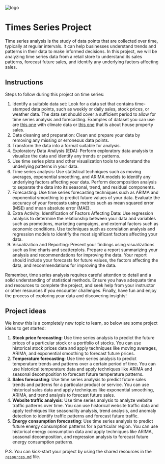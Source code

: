 ![logo](https://user-images.githubusercontent.com/23629340/40541063-a07a0a8a-601a-11e8-91b5-2f13e4e6b441.png)

# Times Series Project

Time series analysis is the study of data points that are collected over time, typically at regular intervals. It can help businesses understand trends and patterns in their data to make informed decisions. In this project, we will be analyzing time series data from a retail store to understand its sales patterns, forecast future sales, and identify any underlying factors affecting sales.

## Instructions

Steps to follow during this project on time series:  

1. Identify a suitable data set: Look for a data set that contains time-stamped data points, such as weekly or daily sales, stock prices, or weather data. The data set should cover a sufficient period to allow for time series analysis and forecasting. Examples of dataset you can use are [this one](https://www.kaggle.com/datasets/sumanthvrao/daily-climate-time-series-data) with climate data or [this one](https://www.kaggle.com/datasets/htagholdings/property-sales) that is about house property sales.  
2. Data cleaning and preparation: Clean and prepare your data by removing any missing or erroneous data points.  
3. Transform the data into a format suitable for analysis.  
4. Exploratory Data Analysis (EDA): Perform exploratory data analysis to visualize the data and identify any trends or patterns. 
5. Use time series plots and other visualization tools to understand the underlying patterns in your data.  
6. Time series analysis: Use statistical techniques such as moving averages, exponential smoothing, and ARIMA models to identify any underlying factors affecting your data. Perform decomposition analysis to separate the data into its seasonal, trend, and residual components.  
7. Forecasting: Use time series forecasting techniques such as ARIMA and exponential smoothing to predict future values of your data. Evaluate the accuracy of your forecasts using metrics such as mean squared error (MSE) and mean absolute error (MAE).  
8. Extra Activity: Identification of Factors Affecting Data: Use regression analysis to determine the relationship between your data and variables such as promotions, marketing campaigns, and external factors such as economic conditions. Use techniques such as correlation analysis and regression models to identify the most significant factors affecting your data.
9. Visualization and Reporting: Present your findings using visualizations such as line charts and scatterplots. Prepare a report summarizing your analysis and recommendations for improving the data. Your report should include your forecasts for future values, the factors affecting the data, and recommendations for improving the data.

Remember, time series analysis requires careful attention to detail and a solid understanding of statistical methods. Ensure you have adequate time and resources to complete the project, and seek help from your instructor or other resources if you encounter challenges. Finally, have fun and enjoy the process of exploring your data and discovering insights!

## Project ideas  
We know this is a completely new topic to learn, so below are some project ideas to get started:  
1. **Stock price forecasting:** Use time series analysis to predict the future prices of a particular stock or a portfolio of stocks. You can use historical stock prices data and apply techniques like moving averages, ARIMA, and exponential smoothing to forecast future prices.  
2. **Temperature forecasting**: Use time series analysis to predict temperature trends and patterns over a certain period of time. You can use historical temperature data and apply techniques like ARIMA and seasonal decomposition to forecast future temperature patterns.   
3. **Sales forecasting**: Use time series analysis to predict future sales trends and patterns for a particular product or service. You can use historical sales data and apply techniques like exponential smoothing, ARIMA, and trend analysis to forecast future sales.  
4. **Website traffic analysis**: Use time series analysis to analyze website traffic patterns over time. You can use historical website traffic data and apply techniques like seasonality analysis, trend analysis, and anomaly detection to identify traffic patterns and forecast future traffic.
5. **Energy consumption forecasting**: Use time series analysis to predict future energy consumption patterns for a particular region. You can use historical energy consumption data and apply techniques like ARIMA, seasonal decomposition, and regression analysis to forecast future energy consumption patterns.

P.S. You can kick-start your project by using the shared resources in the [`resources.md`](https://github.com/ironhack-dapt-jan-23/time-series-project/blob/main/resources.md) file. 
